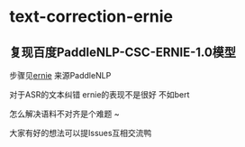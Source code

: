 # text-correction-ernie

## 复现百度PaddleNLP-CSC-ERNIE-1.0模型

步骤见[ernie](./ERNIE_README.md) 来源PaddleNLP

对于ASR的文本纠错 ernie的表现不是很好 不如bert

怎么解决语料不对齐是个难题 ~ 

大家有好的想法可以提Issues互相交流鸭
